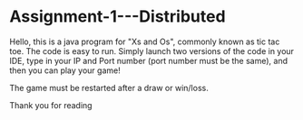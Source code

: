 # Assignment-1---Distributed

Hello, this is a java program for "Xs and Os", commonly known as tic tac toe. The code is easy to run. Simply launch two versions of the code in your IDE, type in your IP and Port number (port number must be the same), and then you can play your game! 

The game must be restarted after a draw or win/loss.

Thank you for reading
